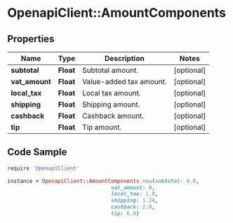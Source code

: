 # OpenapiClient::AmountComponents

## Properties

Name | Type | Description | Notes
------------ | ------------- | ------------- | -------------
**subtotal** | **Float** | Subtotal amount. | [optional] 
**vat_amount** | **Float** | Value-added tax amount. | [optional] 
**local_tax** | **Float** | Local tax amount. | [optional] 
**shipping** | **Float** | Shipping amount. | [optional] 
**cashback** | **Float** | Cashback amount. | [optional] 
**tip** | **Float** | Tip amount. | [optional] 

## Code Sample

```ruby
require 'OpenapiClient'

instance = OpenapiClient::AmountComponents.new(subtotal: 8.0,
                                 vat_amount: 0,
                                 local_tax: 1.0,
                                 shipping: 1.24,
                                 cashback: 2.0,
                                 tip: 6.0)
```


